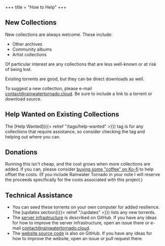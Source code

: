 +++
title = "How to Help"
+++

## New Collections

New collections are always welcome. These include:

* Other archives
* Community albums
* Artist collections

Of particular interest are any collections that are less well-known or at risk of being lost.

Existing torrents are good, but they can be direct downloads as well.

To suggest a new collection, please e-mail <contact@rainwatertornado.cloud>. Be sure to include a link to a torrent or download source.

## Help Wanted on Existing Collections

The [Help Wanted]({{< relref "/tags/help-wanted" >}}) tag is for any collections that require assistance, so consider checking the tag and helping out where you can.

## Donations

Running this isn't cheap, and the cost grows when more collections are added. If you can, please consider [buying some "coffee" on Ko-fi](https://ko-fi.com/jackgraysonfox) to help offset the costs. (If you include Rainwater Tornado in your note I will reserve the proceeds specifically for the costs associated with this project.)

## Technical Assistance

* You can seed these torrents on your own computer for added resilience. The [updates section]({{< relref "/updates" >}}) lists any new torrents.
* The [server infrastructure](https://github.com/rainwater-tornado/technical) is described on GitHub. If you have any ideas for how to improve the server infrastructure, open an issue there or e-mail <contact@rainwatertornado.cloud>.
* The [website source code](https://github.com/rainwater-tornado/site) is also on GitHub. If you have any ideas for how to improve the website, open an issue or pull request there.